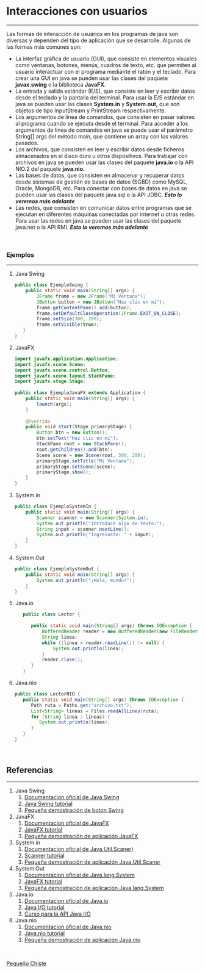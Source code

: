 # Interacciones con usuarios

---

Las formas de interacción de usuarios en los programas de java son diversas y dependen del tipo de aplicación que se desarrolle. Algunas de las formas más comunes son:

- La interfaz gráfica de usuario (GUI), que consiste en elementos visuales como ventanas, botones, menús, cuadros de texto, etc. que permiten al usuario interactuar con el programa mediante el ratón y el teclado. Para crear una GUI en java se pueden usar las clases del paquete **javax.swing** o la biblioteca **JavaFX**.
- La entrada y salida estándar (E/S), que consiste en leer y escribir datos desde el teclado y la pantalla del terminal. Para usar la E/S estándar en java se pueden usar las clases **System.in** y **System.out,** que son objetos de tipo InputStream y PrintStream respectivamente.
- Los argumentos de línea de comandos, que consisten en pasar valores al programa cuando se ejecuta desde el terminal. Para acceder a los argumentos de línea de comandos en java se puede usar el parámetro String[] args del método main, que contiene un array con los valores pasados.
- Los archivos, que consisten en leer y escribir datos desde ficheros almacenados en el disco duro u otros dispositivos. Para trabajar con archivos en java se pueden usar las clases del paquete **java.io** o la API NIO.2 del paquete **java.nio.**
- Las bases de datos, que consisten en almacenar y recuperar datos desde sistemas de gestión de bases de datos (SGBD) como MySQL, Oracle, MongoDB, etc. Para conectar con bases de datos en java se pueden usar las clases del paquete java.sql o la API JDBC. _**Esto lo veremos más adelante**_ 
- Las redes, que consisten en comunicar datos entre programas que se ejecutan en diferentes máquinas conectadas por internet u otras redes. Para usar las redes en java se pueden usar las clases del paquete java.net o la API RMI. _**Esto lo veremos más adelante**_


<br>

### Ejemplos

---
1. Java Swing

```java
   public class EjemploSwing {
       public static void main(String[] args) {
           JFrame frame = new JFrame("Mi Ventana");
           JButton button = new JButton("Haz clic en mí");
           frame.getContentPane().add(button);
           frame.setDefaultCloseOperation(JFrame.EXIT_ON_CLOSE);
           frame.setSize(300, 200);
           frame.setVisible(true);
      }
   }
```

   
2. JavaFX

```java
   import javafx.application.Application;
   import javafx.scene.Scene;
   import javafx.scene.control.Button;
   import javafx.scene.layout.StackPane;
   import javafx.stage.Stage;
   
   public class EjemploJavaFX extends Application {
       public static void main(String[] args) {
           launch(args);
       }
   
       @Override
       public void start(Stage primaryStage) {
           Button btn = new Button();
           btn.setText("Haz clic en mí");
           StackPane root = new StackPane();
           root.getChildren().add(btn);
           Scene scene = new Scene(root, 300, 200);
           primaryStage.setTitle("Mi Ventana");
           primaryStage.setScene(scene);
           primaryStage.show();
       }
   }

```

3. System.in 

```java
   public class EjemploSystemIn {
       public static void main(String[] args) {
           Scanner scanner = new Scanner(System.in);
           System.out.println("Introduce algo de texto:");
           String input = scanner.nextLine();
           System.out.println("Ingresaste: " + input);
       }
   }
```


4. System.Out  

```java
   public class EjemploSystemOut {
       public static void main(String[] args) {
           System.out.println("¡Hola, mundo!");
       }
   }
```

5. Java.io  

```java
      public class Lector {
   
         public static void main(String[] args) throws IOException {
             BufferedReader reader = new BufferedReader(new FileReader("archivo.txt"));
             String linea;
             while ((linea = reader.readLine()) != null) {
                 System.out.println(linea);
             }
             reader.close();
         }
      }
```

6. Java.nio 

```java
   public class LectorNIO {
      public static void main(String[] args) throws IOException {
         Path ruta = Paths.get("archivo.txt");
         List<String> lineas = Files.readAllLines(ruta);
         for (String linea : lineas) {
            System.out.println(linea);
         }
      }
   }
```

<br>

## Referencias

---


1. Java Swing  
   1. [Documentacion oficial de Java Swing](https://docs.oracle.com/javase/8/docs/api/javax/swing/package-summary.html)   
   2. [Java Swing tutorial](https://www.javatpoint.com/java-swing)  
   3. [Pequeña demostración de boton Swing](https://www.youtube.com/shorts/hwiAhsaXnA0)  
2. JavaFX  
   1. [Documentacion oficial de JavaFX](https://docs.oracle.com/javafx/2/api/index.html)
   2. [JavaFX tutorial](https://www.javatpoint.com/javafx-tutorial)
   3. [Pequeña demostración de aplicación JavaFX](https://www.youtube.com/shorts/JNL-4CwdcFk)
3. System.in
   1. [Documentacion oficial de Java.Util.Scaner](https://docs.oracle.com/javase/8/docs/api/java/lang/System.html))
   2. [Scanner tutorial](https://www.javatpoint.com/Scanner-classl)
   3. [Pequeña demostración de aplicación Java.Util.Scaner](https://docs.oracle.com/javase/8/docs/api/java/lang/System.html)
4. System.Out
   1. [Documentacion oficial de Java.lang.System](https://docs.oracle.com/javase/8/docs/api/java/lang/System.html)
   2. [JavaFX tutorial](https://www.javatpoint.com/java-console-class)
   3. [Pequeña demostración de aplicación Java.lang.System](https://www.youtube.com/watch?v=mdhvTB8JkwA)
5. Java.io
   1. [Documentacion oficial de Java.io](https://docs.oracle.com/javase/8/docs/api/java/io/package-summary.html)
   2. [Java I/O tutorial](https://www.geeksforgeeks.org/java-io-tutorial/)
   3. [Curso para la API Java I/O](https://www.youtube.com/playlist?list=PLTd5ehIj0goOxCwlYFWTKCYH1KeUx1qB1)
6. Java.nio
   1. [Documentacion oficial de Java.nio](https://docs.oracle.com/javase/8/docs/api/java/nio/package-summary.html)
   2. [Java.nio tutorial](https://www.javatpoint.com/javafx-tutorial)
   3. [Pequeña demostración de aplicación Java.nio](https://www.youtube.com/watch?v=LPU0fZ0-bUU&ab_channel=AprendoInform%C3%A1tica)


<br> 

[Pequeño Chiste](https://www.youtube.com/shorts/7jlu4Fv7Q8o)  